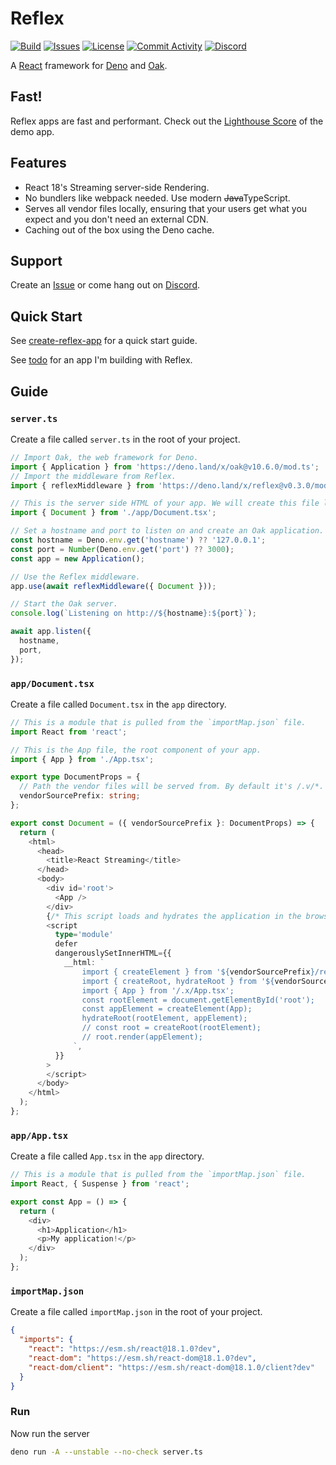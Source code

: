 # Reflex

[![Build](https://img.shields.io/github/workflow/status/Industrial/reflex/On%20Push%20&%20PR)](https://github.com/Industrial/reflex/actions/workflows/on-push-and-pr.yml)
[![Issues](https://img.shields.io/github/issues/Industrial/reflex)](https://github.com/Industrial/reflex/issues)
[![License](https://img.shields.io/github/license/Industrial/reflex)](https://github.com/Industrial/reflex/blob/main/LICENSE)
[![Commit Activity](https://img.shields.io/github/commit-activity/m/Industrial/reflex)](https://github.com/Industrial/reflex/commits/main)
[![Discord](https://img.shields.io/discord/365982843970650113)](https://discord.gg/F3E35cx)

A [React](https://reactjs.org) framework for [Deno](https://deno.land) and [Oak](https://deno.land/x/oak).

## Fast!

Reflex apps are fast and performant. Check out the [Lighthouse Score](https://pagespeed.web.dev/report?url=https%3A%2F%2Ftodo-reflex.deno.dev%2Flist&form_factor=mobile) of the demo app.

## Features

- React 18's Streaming server-side Rendering.
- No bundlers like webpack needed. Use modern ~~Java~~TypeScript.
- Serves all vendor files locally, ensuring that your users get what you expect and you don't need an external CDN.
- Caching out of the box using the Deno cache.

## Support

Create an [Issue](https://github.com/Industrial/reflex/issues) or come hang out on [Discord](https://discord.gg/CvPVVeVk).

## Quick Start

See [create-reflex-app](https://github.com/Industrial/create-reflex-app) for a quick start guide.

See [todo](https://github.com/Industrial/todo) for an app I'm building with Reflex.

## Guide

### `server.ts`

Create a file called `server.ts` in the root of your project.

```ts
// Import Oak, the web framework for Deno.
import { Application } from 'https://deno.land/x/oak@v10.6.0/mod.ts';
// Import the middleware from Reflex.
import { reflexMiddleware } from 'https://deno.land/x/reflex@v0.3.0/mod.ts';

// This is the server side HTML of your app. We will create this file later on.
import { Document } from './app/Document.tsx';

// Set a hostname and port to listen on and create an Oak application.
const hostname = Deno.env.get('hostname') ?? '127.0.0.1';
const port = Number(Deno.env.get('port') ?? 3000);
const app = new Application();

// Use the Reflex middleware.
app.use(await reflexMiddleware({ Document }));

// Start the Oak server.
console.log(`Listening on http://${hostname}:${port}`);

await app.listen({
  hostname,
  port,
});
```

### `app/Document.tsx`

Create a file called `Document.tsx` in the `app` directory.

```ts
// This is a module that is pulled from the `importMap.json` file.
import React from 'react';

// This is the App file, the root component of your app.
import { App } from './App.tsx';

export type DocumentProps = {
  // Path the vendor files will be served from. By default it's /.v/*.
  vendorSourcePrefix: string;
};

export const Document = ({ vendorSourcePrefix }: DocumentProps) => {
  return (
    <html>
      <head>
        <title>React Streaming</title>
      </head>
      <body>
        <div id='root'>
          <App />
        </div>
        {/* This script loads and hydrates the application in the browser. It loads <App /> under the id `root`. */}
        <script
          type='module'
          defer
          dangerouslySetInnerHTML={{
            __html: `
                import { createElement } from '${vendorSourcePrefix}/react';
                import { createRoot, hydrateRoot } from '${vendorSourcePrefix}/react-dom/client';
                import { App } from '/.x/App.tsx';
                const rootElement = document.getElementById('root');
                const appElement = createElement(App);
                hydrateRoot(rootElement, appElement);
                // const root = createRoot(rootElement);
                // root.render(appElement);
              `,
          }}
        >
        </script>
      </body>
    </html>
  );
};
```

### `app/App.tsx`

Create a file called `App.tsx` in the `app` directory.

```ts
// This is a module that is pulled from the `importMap.json` file.
import React, { Suspense } from 'react';

export const App = () => {
  return (
    <div>
      <h1>Application</h1>
      <p>My application!</p>
    </div>
  );
};
```

### `importMap.json`

Create a file called `importMap.json` in the root of your project.

```json
{
  "imports": {
    "react": "https://esm.sh/react@18.1.0?dev",
    "react-dom": "https://esm.sh/react-dom@18.1.0?dev",
    "react-dom/client": "https://esm.sh/react-dom@18.1.0/client?dev"
  }
}
```

### Run

Now run the server

```bash
deno run -A --unstable --no-check server.ts
```
